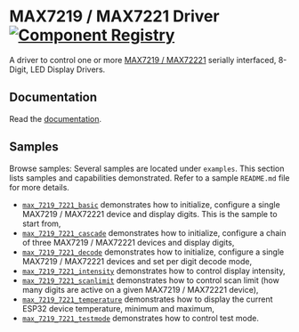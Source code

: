 # MAX7219 / MAX7221 Driver [![Component Registry](https://components.espressif.com/components/gilleszunino/max7219_7221/badge.svg)](https://components.espressif.com/components/gilleszunino/max7219_7221)


A driver to control one or more [MAX7219 / MAX72221](https://www.analog.com/en/products/MAX7219.html) serially interfaced, 8-Digit, LED Display Drivers.

## Documentation
Read the [documentation](./components/max7219_7221/README.md).

## Samples
Browse samples:
Several samples are located under `examples`. This section lists samples and capabilities demonstrated. Refer to a sample `README.md` file for more details.
* [`max_7219_7221_basic`](./components/max7219_7221/examples/max7219_7221_basic/README.md) demonstrates how to initialize, configure a single MAX7219 / MAX72221 device and display digits. This is the sample to start from,
* [`max_7219_7221_cascade`](./components/max7219_7221/examples/max7219_7221_cascade/README.md) demonstrates how to initialize, configure a chain of three MAX7219 / MAX72221 devices and display digits,
* [`max_7219_7221_decode`](./components/max7219_7221/examples/max7219_7221_decode/README.md) demonstrates how to initialize, configure a single MAX7219 / MAX72221 devices and set per digit decode mode,
* [`max_7219_7221_intensity`](./components/max7219_7221/examples/max7219_7221_intensity/README.md) demonstrates how to control display intensity,
* [`max_7219_7221_scanlimit`](./components/max7219_7221/examples/max7219_7221_scanlimit/README.md) demonstrates how to control scan limit (how many digits are active on a given MAX7219 / MAX72221 device),
* [`max_7219_7221_temperature`](./components/max7219_7221/examples/max7219_7221_temperature/README.md) demonstrates how to display the current ESP32 device temperature, minimum and maximum,
* [`max_7219_7221_testmode`](./components/max7219_7221/examples/max7219_7221_testmode/README.md) demonstrates how to control test mode.